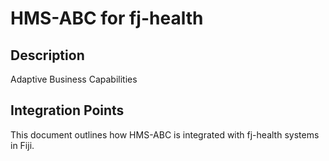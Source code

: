 # HMS-ABC for fj-health

## Description

Adaptive Business Capabilities

## Integration Points

This document outlines how HMS-ABC is integrated with fj-health systems in Fiji.
